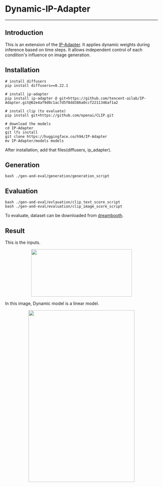 # Dynamic-IP-Adapter
---
## Introduction
This is an extension of the [IP-Adapter](https://github.com/tencent-ailab/IP-Adapter).
It applies dynamic weights during inference based on time steps.
It allows independent control of each condition's influence on image generation.

## Installation
```
# install diffusers
pip install diffusers==0.22.1

# install ip-adapter
pip install ip-adapter @ git+https://github.com/tencent-ailab/IP-Adapter.git@62e4af9d0c1ac7d5f8dd386a0ccf2211346af1a2

# install clip (to evaluate)
pip install git+https://github.com/openai/CLIP.git

# download the models
cd IP-Adapter
git lfs install
git clone https://huggingface.co/h94/IP-Adapter
mv IP-Adapter/models models
```
After installation, add that files(diffusers, ip_adapter).
## Generation
```
bash ./gen-and-eval/generation/generation_script
```
## Evaluation
```
bash ./gen-and-eval/evlauation/clip_text_score_script
bash ./gen-and-eval/evaluation/clip_image_score_script
```
To evaluate, dataset can be downloaded from [dreambooth](https://github.com/google/dreambooth).

## Result
This is the inputs.
<p align="center">
<img src="https://github.com/user-attachments/assets/20abecac-7898-4fa3-96de-5e8f71ad3c4c" width="332" height="156"/>
</p>

In this image, Dynamic model is a linear model.
<p align="center">
<img src="https://github.com/user-attachments/assets/e7375bab-d5a9-4659-934d-da95d899b165" width="350" height="566"/>
</p>
